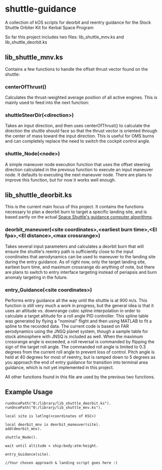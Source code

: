 # shuttle-guidance
A collection of kOS scripts for deorbit and reentry guidance for the Stock Shuttle Orbiter Kit for Kerbal Space Program

So far this project includes two files:
lib_shuttle_mnv.ks and lib_shuttle_deorbit.ks

## lib_shuttle_mnv.ks
Contains a few functions to handle the offset thrust vector found on the shuttle:
### centerOfThrust()
Calculates the thrust-weighted average position of all active engines. This is mainly used to feed into the next function:

### shuttleSteerDir(\<direction>) 
Takes an input direction, and then uses centerOfThrust() to calculate the direction the shuttle should face so that the thrust vector is oriented through the center of mass toward the input direction. This is useful for OMS burns and can completely replace the need to switch the cockpit control angle.

 ### shuttle_Node(\<node>)
A simple maneuver node execution function that uses the offset steering direction calculated in the previous function to execute an input maneuver node. It defaults to executing the next maneuver node. There are plans to improve this function, but for now it works well enough.
  
  
## lib_shuttle_deorbit.ks
This is the current main focus of this project. It contains the functions necessary to plan a deorbit burn to target a specific landing site, and is based partly on the actual [Space Shuttle's guidance computer algorithms](https://core.ac.uk/download/pdf/80647106.pdf).

### deorbit_maneuver(\<site coordinates>,\<earliest burn time>,\<EI fpa>,\<EI distance>,\<max crossrange>)
Takes several input parameters and calculates a deorbit burn that will ensure the shuttle's reentry path is sufficiently close to the input coordinates that aerodynamics can be used to maneuver to the landing site during the entry guidance. As of right now, only the target landing site, earliest burn time, and maximum crossrange do anything of note, but there are plans to switch to entry interface targeting instead of periapsis and burn anomaly targeting in the future.

### entry_Guidance(\<site coordinates>)
Performs entry guidance all the way until the shuttle is at 900 m/s. This function is still very much a work in progress, but the general idea is that it uses an altitude vs. downrange cubic spline interpolation in order to calculate a target altitude for a roll angle PID controller. This spline table was generated by flying a "nominal" flight and then using MATLAB to fit a spline to the recorded data. The current code is based on FAR aerodynamics using the JNSQ planet system, though a sample table for stock atmosphere with JNSQ is included as well. When the maximum crossrange angle is exceeded, a roll reversal is commanded by flipping the sign of the target roll angle. The commanded roll angle is limited to 0.3 degrees from the current roll angle to prevent loss of control. Pitch angle is held at 40 degrees for most of reentry, but is ramped down to 5 degrees as you approach the end of entry guidance for transition into terminal area guidance, which is not yet implemented in this project.

All other functions found in this file are used by the previous two functions.

## Example Usage

```
runOncePath("0:/library/lib_shuttle_deorbit.ks").
runOncePath("0:/library/lib_shuttle_mnv.ks").

local site is latlng(<coordinates of KSC>)

local deorbit_mnv is deorbit_maneuver(site).
add(deorbit_mnv).

shuttle_Node().

wait until altitude < ship:body:atm:height.

entry_Guidance(site).

//Your chosen approach & landing script goes here :)
```
